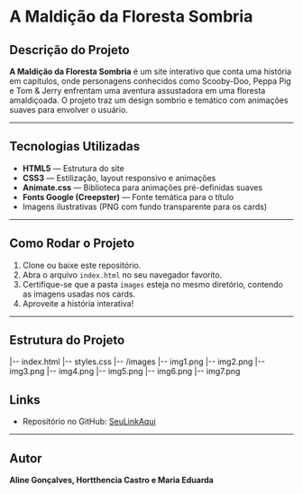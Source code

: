 # A Maldição da Floresta Sombria

## Descrição do Projeto

**A Maldição da Floresta Sombria** é um site interativo que conta uma história em capítulos, onde personagens conhecidos como Scooby-Doo, Peppa Pig e Tom & Jerry enfrentam uma aventura assustadora em uma floresta amaldiçoada. O projeto traz um design sombrio e temático com animações suaves para envolver o usuário.

---

## Tecnologias Utilizadas

- **HTML5** — Estrutura do site
- **CSS3** — Estilização, layout responsivo e animações
- **Animate.css** — Biblioteca para animações pré-definidas suaves
- **Fonts Google (Creepster)** — Fonte temática para o título
- Imagens ilustrativas (PNG com fundo transparente para os cards)

---

## Como Rodar o Projeto

1. Clone ou baixe este repositório.
2. Abra o arquivo `index.html` no seu navegador favorito.
3. Certifique-se que a pasta `images` esteja no mesmo diretório, contendo as imagens usadas nos cards.
4. Aproveite a história interativa!

---

## Estrutura do Projeto
|-- index.html
|-- styles.css
|-- /images
|-- img1.png
|-- img2.png
|-- img3.png
|-- img4.png
|-- img5.png
|-- img6.png
|-- img7.png

## Links

- Repositório no GitHub: [SeuLinkAqui](https://github.com/hortthenciacastro/card-gerencia)

---

## Autor

**Aline Gonçalves, Hortthencia Castro e Maria Eduarda**

